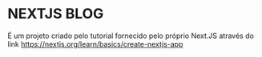 # NEXTJS BLOG

É um projeto criado pelo tutorial fornecido pelo próprio Next.JS através do link <https://nextjs.org/learn/basics/create-nextjs-app>
